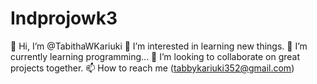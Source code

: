 # Indprojowk3
👋 Hi, I’m @TabithaWKariuki
👀 I’m interested in learning new things.
🌱 I’m currently learning programming...
💞️ I’m looking to collaborate on great projects together.
📫 How to reach me (tabbykariuki352@gmail.com)
